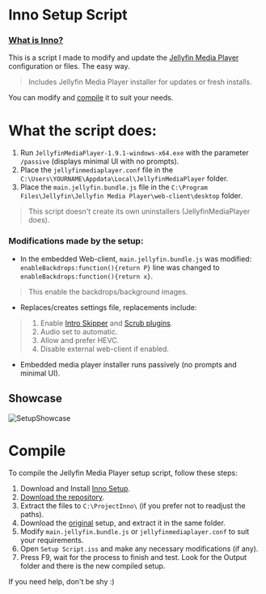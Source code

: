 # Inno Setup Script
### [What is Inno?](https://jrsoftware.org/isinfo.php)

This is a script I made to modify and update the [Jellyfin Media Player](https://github.com/jellyfin/jellyfin-media-player) configuration or files. The easy way.
> Includes Jellyfin Media Player installer for updates or fresh installs.

You can modify and [compile](https://github.com/Uncle-Tio/jellyfin-media-player-setup-script#compile) it to suit your needs.

# What the script does:

1. Run `JellyfinMediaPlayer-1.9.1-windows-x64.exe` with the parameter `/passive` (displays minimal UI with no prompts).
2. Place the `jellyfinmediaplayer.conf` file in the `C:\Users\YOURNAME\Appdata\Local\JellyfinMediaPlayer` folder.
3. Place the `main.jellyfin.bundle.js` file in the `C:\Program Files\Jellyfin\Jellyfin Media Player\web-client\desktop` folder.

> This script doesn't create its own uninstallers (JellyfinMediaPlayer does).

### Modifications made by the setup:
- In the embedded Web-client, `main.jellyfin.bundle.js` was modified:
<br>`enableBackdrops:function(){return P}` line was changed to `enableBackdrops:function(){return x}`.
> This enable the backdrops/background images.
- Replaces/creates settings file, replacements include:
> 1. Enable [Intro Skipper](https://github.com/ConfusedPolarBear/intro-skipper) and [Scrub plugins](https://github.com/nicknsy/jellyscrub).
> 2. Audio set to automatic.
> 3. Allow and prefer HEVC.
> 4. Disable external web-client if enabled.
- Embedded media player installer runs passively (no prompts and minimal UI).

## Showcase
![SetupShowcase](https://cdn.discordapp.com/attachments/1072678455478587462/1100083902242095154/Compil32_gHvN44oKpQ.gif)

# Compile

To compile the Jellyfin Media Player setup script, follow these steps:

1. Download and Install [Inno Setup](https://jrsoftware.org/isdl.php#stable).
2. [Download the repository](https://github.com/Uncle-Tio/jellyfin-media-player-setup-script/archive/refs/heads/main.zip).
3. Extract the files to `C:\ProjectInno\` (if you prefer not to readjust the paths).
4. Download the [original](https://github.com/jellyfin/jellyfin-media-player/releases/download/v1.9.1/JellyfinMediaPlayer-1.9.1-windows-x64.exe) setup, and extract it in the same folder.
5. Modify `main.jellyfin.bundle.js` or `jellyfinmediaplayer.conf` to suit your requirements.
6. Open `Setup Script.iss` and make any necessary modifications (if any).
7. Press F9, wait for the process to finish and test. Look for the Output folder and there is the new compiled setup.

If you need help, don't be shy :)
